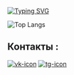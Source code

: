 [![Typing SVG](https://readme-typing-svg.herokuapp.com?font=Montserrat&weight=700&size=24&duration=2000&pause=25&color=000000&background=49D1FF00&center=true&vCenter=true&random=false&width=435&lines=Frontend+development+god+(noob))](https://git.io/typing-svg)

![Top Langs](https://github-readme-stats.vercel.app/api/top-langs/?username=dddkum&layout=compact)

## Контакты :

[![vk-icon](https://cdn-icons-png.flaticon.com/64/3669/3669937.png)](https://vk.com/dddkum)
[![tg-icon](https://cdn-icons-png.flaticon.com/64/3670/3670306.png)](https://t.me/dddddkum)


